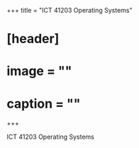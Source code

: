 +++
title = "ICT 41203 Operating Systems"

# [header]
# image = ""
# caption = ""
+++

ICT 41203 Operating Systems
